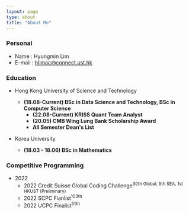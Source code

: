 ```yaml
---
layout: page
type: about
title: "About Me"
---
```


### Personal

* Name : Hyungmin Lim
* E-mail : hlimac@connect.ust.hk

### Education
* Hong Kong University of Science and Technology
  * **(18.08-Current) BSc in Data Science and Technology, BSc in Computer Science**
    * **(22.08-Current) KRISS Quant Team Analyst**
    * **(20.05) CMB Wing Lung Bank Scholarship Award**
    * **All Semester Dean's List**

* Korea University
  * **(18.03 - 18.06) BSc in Mathematics**

### Competitive Programming
* 2022
  * 2022 Credit Suisse Global Coding Challenge<sup>30th Global, 9th SEA, 1st HKUST (Preliminary)</sup>
  * 2022 SCPC Fianlist<sup>103th</sup>
  * 2022 UCPC Finalist<sup>51th</sup>
